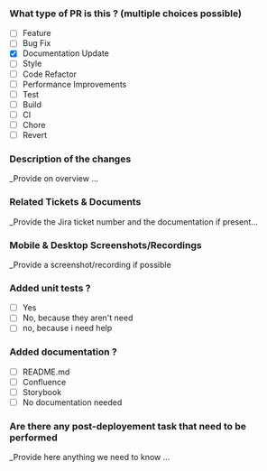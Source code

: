 ### What type of PR is this ? (multiple choices possible)

- [ ] Feature
- [ ] Bug Fix
- [x] Documentation Update
- [ ] Style
- [ ] Code Refactor
- [ ] Performance Improvements
- [ ] Test
- [ ] Build
- [ ] CI
- [ ] Chore
- [ ] Revert

### Description of the changes

\_Provide on overview ...

### Related Tickets & Documents

\_Provide the Jira ticket number and the documentation if present...

### Mobile & Desktop Screenshots/Recordings

\_Provide a screenshot/recording if possible

### Added unit tests ?

- [ ] Yes
- [ ] No, because they aren't need
- [ ] no, because i need help

### Added documentation ?

- [ ] README.md
- [ ] Confluence
- [ ] Storybook
- [ ] No documentation needed

### Are there any post-deployement task that need to be performed

\_Provide here anything we need to know ...
